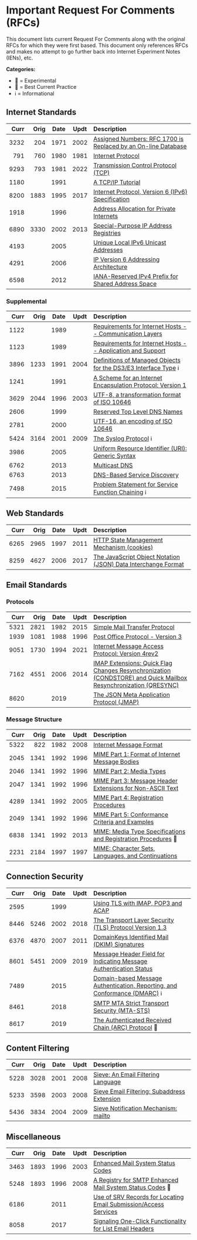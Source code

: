 # Important Request For Comments (RFCs)

This document lists current Request For Comments along with the original RFCs for which they were first based. This document only references RFCs and makes no attempt to go further back into Internet Experiment Notes (IENs), etc.

**Categories:**

* 🧪 = Experimental
* 🥼 = Best Current Practice
* ℹ = Informational

## Internet Standards

| Curr | Orig | Date | Updt | Description |
|-----:|-----:|:----:|:----:|:------------------------------------------------|
| 3232 |  204 | 1971 | 2002 | [Assigned Numbers: RFC 1700 is Replaced by an On-line Database](https://www.rfc-editor.org/rfc/rfc3232.html) |
|  791 |  760 | 1980 | 1981 | [Internet Protocol](https://www.rfc-editor.org/rfc/rfc791.html) |
| 9293 |  793 | 1981 | 2022 | [Transmission Control Protocol (TCP)](https://www.rfc-editor.org/rfc/rfc9293.html) |
| 1180 |      | 1991 |      | [A TCP/IP Tutorial](https://www.rfc-editor.org/rfc/rfc1180.html) |
| 8200 | 1883 | 1995 | 2017 | [Internet Protocol, Version 6 (IPv6) Specification](https://www.rfc-editor.org/rfc/rfc8200)
| 1918 |      | 1996 |      | [Address Allocation for Private Internets](https://www.rfc-editor.org/rfc/rfc1918.html) |
| 6890 | 3330 | 2002 | 2013 | [Special-Purpose IP Address Registries](https://www.rfc-editor.org/rfc/rfc6890.html) |
| 4193 |      | 2005 |      | [Unique Local IPv6 Unicast Addresses](https://www.rfc-editor.org/rfc/rfc4193.html) |
| 4291 |      | 2006 |      | [IP Version 6 Addressing Architecture](https://www.rfc-editor.org/rfc/rfc4291.html) |
| 6598 |      | 2012 |      | [IANA-Reserved IPv4 Prefix for Shared Address Space](https://www.rfc-editor.org/rfc/rfc6598.html) |

### Supplemental

| Curr | Orig | Date | Updt | Description |
|-----:|-----:|:----:|:----:|:------------------------------------------------|
| 1122 |      | 1989 |      | [Requirements for Internet Hosts -- Communication Layers](https://www.rfc-editor.org/rfc/rfc1122.html) |
| 1123 |      | 1989 |      | [Requirements for Internet Hosts -- Application and Support](https://www.rfc-editor.org/rfc/rfc1123.html) |
| 3896 | 1233 | 1991 | 2004 | [Definitions of Managed Objects for the DS3/E3 Interface Type](https://www.rfc-editor.org/rfc/rfc3896.html) ℹ |
| 1241 |      | 1991 |      | [A Scheme for an Internet Encapsulation Protocol: Version 1](https://www.rfc-editor.org/rfc/rfc1241.html) |
| 3629 | 2044 | 1996 | 2003 | [UTF-8, a transformation format of ISO 10646](https://www.rfc-editor.org/rfc/rfc3629.html) |
| 2606 |      | 1999 |      | [Reserved Top Level DNS Names](https://www.rfc-editor.org/rfc/rfc2606.html) |
| 2781 |      | 2000 |      | [UTF-16, an encoding of ISO 10646](https://www.rfc-editor.org/rfc/rfc2781.html) |
| 5424 | 3164 | 2001 | 2009 | [The Syslog Protocol](https://www.rfc-editor.org/rfc/rfc5424.html) ℹ |
| 3986 |      | 2005 |      | [Uniform Resource Identifier (URI): Generic Syntax](https://www.rfc-editor.org/rfc/rfc3986.html) |
| 6762 |      | 2013 |      | [Multicast DNS](https://www.rfc-editor.org/rfc/rfc6762.html) |
| 6763 |      | 2013 |      | [DNS-Based Service Discovery](https://www.rfc-editor.org/rfc/rfc6763.html) |
| 7498 |      | 2015 |      | [Problem Statement for Service Function Chaining](https://www.rfc-editor.org/rfc/rfc7498.html) ℹ |

## Web Standards

| Curr | Orig | Date | Updt | Description |
|-----:|-----:|:----:|:----:|:------------------------------------------------|
| 6265 | 2965 | 1997 | 2011 | [HTTP State Management Mechanism (cookies)](https://www.rfc-editor.org/rfc/rfc6265.html) |
| 8259 | 4627 | 2006 | 2017 | [The JavaScript Object Notation (JSON) Data Interchange Format](https://www.rfc-editor.org/rfc/rfc8259.html) |

## Email Standards

### Protocols

| Curr | Orig | Date | Updt | Description |
|-----:|-----:|:----:|:----:|:------------------------------------------------|
| 5321 | 2821 | 1982 | 2015 | [Simple Mail Transfer Protocol](https://www.rfc-editor.org/rfc/rfc5321.html) |
| 1939 | 1081 | 1988 | 1996 | [Post Office Protocol - Version 3](https://www.rfc-editor.org/rfc/rfc1939.html) |
| 9051 | 1730 | 1994 | 2021 | [Internet Message Access Protocol: Version 4rev2](https://www.rfc-editor.org/rfc/rfc9051.html) |
| 7162 | 4551 | 2006 | 2014 | [IMAP Extensions: Quick Flag Changes Resynchronization (CONDSTORE) and Quick Mailbox Resynchronization (QRESYNC)](https://www.rfc-editor.org/rfc/rfc7162.html) |
| 8620 |      | 2019 |      | [The JSON Meta Application Protocol (JMAP)](https://www.rfc-editor.org/rfc/rfc8620.html) |

### Message Structure

| Curr | Orig | Date | Updt | Description |
|-----:|-----:|:----:|:----:|:------------------------------------------------|
| 5322 |  822 | 1982 | 2008 | [Internet Message Format](https://www.rfc-editor.org/rfc/rfc5322.html) |
| 2045 | 1341 | 1992 | 1996 | [MIME Part 1: Format of Internet Message Bodies](https://www.rfc-editor.org/rfc/rfc2045.html) |
| 2046 | 1341 | 1992 | 1996 | [MIME Part 2: Media Types](https://www.rfc-editor.org/rfc/rfc2046.html) |
| 2047 | 1341 | 1992 | 1996 | [MIME Part 3: Message Header Extensions for Non-ASCII Text](https://www.rfc-editor.org/rfc/rfc2047.html) |
| 4289 | 1341 | 1992 | 2005 | [MIME Part 4: Registration Procedures](https://www.rfc-editor.org/rfc/rfc4289.html) |
| 2049 | 1341 | 1992 | 1996 | [MIME Part 5: Conformance Criteria and Examples](https://www.rfc-editor.org/rfc/rfc2049.html) |
| 6838 | 1341 | 1992 | 2013 | [MIME: Media Type Specifications and Registration Procedures](https://www.rfc-editor.org/rfc/rfc6838.html) 🥼 |
| 2231 | 2184 | 1997 | 1997 | [MIME: Character Sets, Languages, and Continuations](https://www.rfc-editor.org/rfc/rfc2231.html) |

## Connection Security

| Curr | Orig | Date | Updt | Description |
|-----:|-----:|:----:|:----:|:------------------------------------------------|
| 2595 |      | 1999 |      | [Using TLS with IMAP, POP3 and ACAP](https://www.rfc-editor.org/rfc/rfc2595.html) |
| 8446 | 5246 | 2002 | 2018 | [The Transport Layer Security (TLS) Protocol Version 1.3](https://www.rfc-editor.org/rfc/rfc8446.html) |
| 6376 | 4870 | 2007 | 2011 | [DomainKeys Identified Mail (DKIM) Signatures](https://www.rfc-editor.org/rfc/rfc6376.html) |
| 8601 | 5451 | 2009 | 2019 | [Message Header Field for Indicating Message Authentication Status](https://www.rfc-editor.org/rfc/rfc8601.html) |
| 7489 |      | 2015 |      | [Domain-based Message Authentication, Reporting, and Conformance (DMARC)](https://www.rfc-editor.org/rfc/rfc7489.html) ℹ |
| 8461 |      | 2018 |      | [SMTP MTA Strict Transport Security (MTA-STS)](https://www.rfc-editor.org/rfc/rfc8461.html) |
| 8617 |      | 2019 |      | [The Authenticated Received Chain (ARC) Protocol](https://www.rfc-editor.org/rfc/rfc8617.html) 🧪 |

## Content Filtering

| Curr | Orig | Date | Updt | Description |
|-----:|-----:|:----:|:----:|:------------------------------------------------|
| 5228 | 3028 | 2001 | 2008 | [Sieve: An Email Filtering Language](https://www.rfc-editor.org/rfc/rfc5228.html) |
| 5233 | 3598 | 2003 | 2008 | [Sieve Email Filtering: Subaddress Extension](https://www.rfc-editor.org/rfc/rfc5233.html) |
| 5436 | 3834 | 2004 | 2009 | [Sieve Notification Mechanism: mailto](https://www.rfc-editor.org/rfc/rfc5436.html) |

## Miscellaneous

| Curr | Orig | Date | Updt | Description |
|-----:|-----:|:----:|:----:|:------------------------------------------------|
| 3463 | 1893 | 1996 | 2003 | [Enhanced Mail System Status Codes](https://www.rfc-editor.org/rfc/rfc3463.html) |
| 5248 | 1893 | 1996 | 2008 | [A Registry for SMTP Enhanced Mail System Status Codes](https://www.rfc-editor.org/rfc/rfc5248.html) 🥼 |
| 6186 |      | 2011 |      | [Use of SRV Records for Locating Email Submission/Access Services](https://www.rfc-editor.org/rfc/rfc6186.html) |
| 8058 |      | 2017 |      | [Signaling One-Click Functionality for List Email Headers](https://www.rfc-editor.org/rfc/rfc8058.html) |
